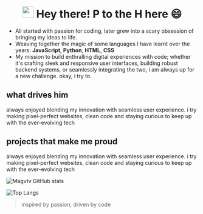 <h1 align='center'>
  <img src="https://raw.githubusercontent.com/iampavangandhi/iampavangandhi/master/gifs/Hi.gif" width="30px">
  Hey there! P to the H here 😄
</h1>

<!--
**magvtv/magvtv** is a ✨ _special_ ✨ repository because its `README.md` (this file) appears on your GitHub profile.
Here are some ideas to get you started:

- 🔭 I’m currently working on ...
- 🌱 I’m currently learning ...
- 👯 I’m looking to collaborate on ...
- 🤔 I’m looking for help with ...
- 💬 Ask me about ...
- 📫 How to reach me: ...
- 😄 Pronouns: ...
- ⚡ Fun fact: ...
-->

- All started with passion for coding, later grew into a scary obsession of bringing my ideas to life.
- Weaving together the magic of some languages I have learnt over the years: **JavaScript**, **Python**, **HTML**, **CSS**
- My mission to build enthralling digital experiences with code; whether it's crafting sleek and responsive user interfaces, building robust backend systems, or seamlessly integrating the two, i am always up for a new challenge. okay, i try to. 


## what drives him
always enjoyed blending my innovation with seamless user experience. i try making pixel-perfect websites, clean code and staying curious to keep up with the ever-evolving tech


## projects that make me proud
always enjoyed blending my innovation with seamless user experience. i try making pixel-perfect websites, clean code and staying curious to keep up with the ever-evolving tech

![Magvtv GitHub stats](https://github-readme-stats.vercel.app/api?username=magvtv&show_icons=true&theme=tokyonight)

![Top Langs](https://github-readme-stats.vercel.app/api/top-langs/?username=magvtv&layout=compact)

> inspired by passion, driven by code

